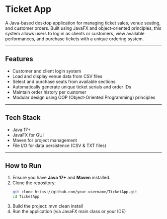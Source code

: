 # Ticket App

A Java-based desktop application for managing ticket sales, venue seating, and customer orders. Built using JavaFX and object-oriented principles, this system allows users to log in as clients or customers, view available performances, and purchase tickets with a unique ordering system.

---

## Features

- Customer and client login system
- Load and display venue data from CSV files
- Select and purchase seats from available sections
- Automatically generate unique ticket serials and order IDs
- Maintain order history per customer
- Modular design using OOP (Object-Oriented Programming) principles

---

## Tech Stack

- Java 17+
- JavaFX for GUI
- Maven for project management
- File I/O for data persistence (CSV & TXT files)

---

## How to Run
1. Ensure you have **Java 17+** and **Maven** installed.
2. Clone the repository:
   ```bash
   git clone https://github.com/your-username/TicketApp.git
   cd TicketApp
3. Build the project:
   mvn clean install
4. Run the application (via JavaFX main class or your IDE)
